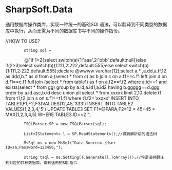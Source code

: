 # SharpSoft.Data
通用数据库操作类库，实现一种统一的基础SQL语法，可以翻译到不同类型的数据库中执行，从而无需为不同的数据库书写不同的操作指令。

//HOW TO USE?

            string sql =
                @"if 1>2{select switch(a){1:'aaa',2:'bbb',default:null}}else if(2>3)select  switch(b){1:111,2:222,default:555}else select  switch(b){1:111,2:222,default:555};declare @wwww varchar(12);select a.* ,a.dd,a,ff,12 as ddd,b.* as d from a,(select * from c) as b join c on a.f1==c.f1 left join d on d.f1==c.f1 full join (select * from table1) as f on a.f2==f.f2 where a.id==1 and exists(select * from gg) group by a.id,a.id1,a.id2 having b.ggggg==d.ggg order by a.id asc,b.id desc union all
select * from xxxxx limit 2,10
delete t1 from t1,t2 
join s on s.f1==t1.f1
where t1.f2='xxxxx'
INSERT INTO TABLE1(F1,F2,F3)VALUES(12,45,'333')
INSERT INTO TABLE2 VALUES(1,2,3,4,'5')
UPDATE TABLE3 SET F1=@PARA,F2=12 * 45+45 * MAX(1,2,3,4,5)
WHERE TABLE3.ID==2
";

            TSQLParser SP = new TSQLParser(sql); 
            
            List<IStatement> l = SP.ReadStatements();//得到解析后的语法树
            
            MsSql ms = new MsSql("Data Source=.;User ID=sa;Password=123456;");
            
            string tsql = ms.Setting().Generate(l.ToArray());//将语法树翻译到对应的目标数据库，得到适用的SQL指令
